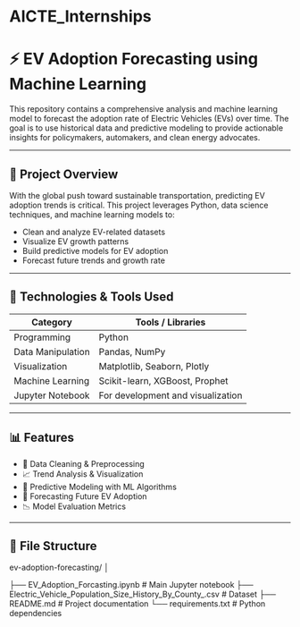 # AICTE_Internships
# ⚡ EV Adoption Forecasting using Machine Learning

This repository contains a comprehensive analysis and machine learning model to forecast the adoption rate of Electric Vehicles (EVs) over time. The goal is to use historical data and predictive modeling to provide actionable insights for policymakers, automakers, and clean energy advocates.

---

## 🚀 Project Overview

With the global push toward sustainable transportation, predicting EV adoption trends is critical. This project leverages Python, data science techniques, and machine learning models to:

- Clean and analyze EV-related datasets
- Visualize EV growth patterns
- Build predictive models for EV adoption
- Forecast future trends and growth rate

---

## 🧠 Technologies & Tools Used

| Category            | Tools / Libraries                          |
|---------------------|---------------------------------------------|
| Programming         | Python                                      |
| Data Manipulation   | Pandas, NumPy                               |
| Visualization       | Matplotlib, Seaborn, Plotly                 |
| Machine Learning    | Scikit-learn, XGBoost, Prophet              |
| Jupyter Notebook    | For development and visualization           |

---

## 📊 Features

- 📌 Data Cleaning & Preprocessing
- 📈 Trend Analysis & Visualization
- 🤖 Predictive Modeling with ML Algorithms
- 🔮 Forecasting Future EV Adoption
- 📉 Model Evaluation Metrics

---

## 📁 File Structure

ev-adoption-forecasting/
│

├── EV_Adoption_Forcasting.ipynb           # Main Jupyter notebook
├── Electric_Vehicle_Population_Size_History_By_County_.csv  # Dataset
├── README.md                              # Project documentation
└── requirements.txt                       # Python dependencies


